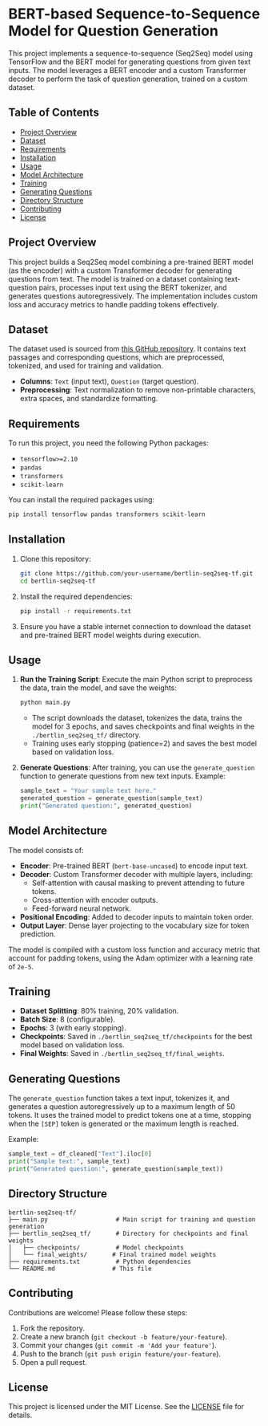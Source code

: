 # BERT-based Sequence-to-Sequence Model for Question Generation

This project implements a sequence-to-sequence (Seq2Seq) model using TensorFlow and the BERT model for generating questions from given text inputs. The model leverages a BERT encoder and a custom Transformer decoder to perform the task of question generation, trained on a custom dataset.

## Table of Contents
- [Project Overview](#project-overview)
- [Dataset](#dataset)
- [Requirements](#requirements)
- [Installation](#installation)
- [Usage](#usage)
- [Model Architecture](#model-architecture)
- [Training](#training)
- [Generating Questions](#generating-questions)
- [Directory Structure](#directory-structure)
- [Contributing](#contributing)
- [License](#license)

## Project Overview
This project builds a Seq2Seq model combining a pre-trained BERT model (as the encoder) with a custom Transformer decoder for generating questions from text. The model is trained on a dataset containing text-question pairs, processes input text using the BERT tokenizer, and generates questions autoregressively. The implementation includes custom loss and accuracy metrics to handle padding tokens effectively.

## Dataset
The dataset used is sourced from [this GitHub repository](https://raw.githubusercontent.com/mxfaqih/bertlin/refs/heads/main/rawdata.csv). It contains text passages and corresponding questions, which are preprocessed, tokenized, and used for training and validation.

- **Columns**: `Text` (input text), `Question` (target question).
- **Preprocessing**: Text normalization to remove non-printable characters, extra spaces, and standardize formatting.

## Requirements
To run this project, you need the following Python packages:
- `tensorflow>=2.10`
- `pandas`
- `transformers`
- `scikit-learn`

You can install the required packages using:
```bash
pip install tensorflow pandas transformers scikit-learn
```

## Installation
1. Clone this repository:
   ```bash
   git clone https://github.com/your-username/bertlin-seq2seq-tf.git
   cd bertlin-seq2seq-tf
   ```

2. Install the required dependencies:
   ```bash
   pip install -r requirements.txt
   ```

3. Ensure you have a stable internet connection to download the dataset and pre-trained BERT model weights during execution.

## Usage
1. **Run the Training Script**:
   Execute the main Python script to preprocess the data, train the model, and save the weights:
   ```bash
   python main.py
   ```
   - The script downloads the dataset, tokenizes the data, trains the model for 3 epochs, and saves checkpoints and final weights in the `./bertlin_seq2seq_tf/` directory.
   - Training uses early stopping (patience=2) and saves the best model based on validation loss.

2. **Generate Questions**:
   After training, you can use the `generate_question` function to generate questions from new text inputs. Example:
   ```python
   sample_text = "Your sample text here."
   generated_question = generate_question(sample_text)
   print("Generated question:", generated_question)
   ```

## Model Architecture
The model consists of:
- **Encoder**: Pre-trained BERT (`bert-base-uncased`) to encode input text.
- **Decoder**: Custom Transformer decoder with multiple layers, including:
  - Self-attention with causal masking to prevent attending to future tokens.
  - Cross-attention with encoder outputs.
  - Feed-forward neural network.
- **Positional Encoding**: Added to decoder inputs to maintain token order.
- **Output Layer**: Dense layer projecting to the vocabulary size for token prediction.

The model is compiled with a custom loss function and accuracy metric that account for padding tokens, using the Adam optimizer with a learning rate of `2e-5`.

## Training
- **Dataset Splitting**: 80% training, 20% validation.
- **Batch Size**: 8 (configurable).
- **Epochs**: 3 (with early stopping).
- **Checkpoints**: Saved in `./bertlin_seq2seq_tf/checkpoints` for the best model based on validation loss.
- **Final Weights**: Saved in `./bertlin_seq2seq_tf/final_weights`.

## Generating Questions
The `generate_question` function takes a text input, tokenizes it, and generates a question autoregressively up to a maximum length of 50 tokens. It uses the trained model to predict tokens one at a time, stopping when the `[SEP]` token is generated or the maximum length is reached.

Example:
```python
sample_text = df_cleaned["Text"].iloc[0]
print("Sample text:", sample_text)
print("Generated question:", generate_question(sample_text))
```

## Directory Structure
```
bertlin-seq2seq-tf/
├── main.py                   # Main script for training and question generation
├── bertlin_seq2seq_tf/       # Directory for checkpoints and final weights
│   ├── checkpoints/          # Model checkpoints
│   └── final_weights/       # Final trained model weights
├── requirements.txt          # Python dependencies
└── README.md                # This file
```

## Contributing
Contributions are welcome! Please follow these steps:
1. Fork the repository.
2. Create a new branch (`git checkout -b feature/your-feature`).
3. Commit your changes (`git commit -m 'Add your feature'`).
4. Push to the branch (`git push origin feature/your-feature`).
5. Open a pull request.

## License
This project is licensed under the MIT License. See the [LICENSE](LICENSE) file for details.
